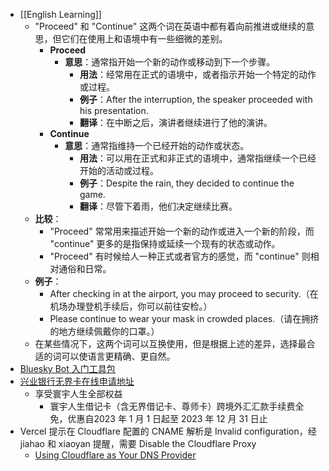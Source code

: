 - [[English Learning]]
	- "Proceed" 和 "Continue" 这两个词在英语中都有着向前推进或继续的意思，但它们在使用上和语境中有一些细微的差别。
		- **Proceed**
			- **意思**：通常指开始一个新的动作或移动到下一个步骤。
				- **用法**：经常用在正式的语境中，或者指示开始一个特定的动作或过程。
				- **例子**：After the interruption, the speaker proceeded with his presentation.
				- **翻译**：在中断之后，演讲者继续进行了他的演讲。
		- **Continue**
			- **意思**：通常指维持一个已经开始的动作或状态。
				- **用法**：可以用在正式和非正式的语境中，通常指继续一个已经开始的活动或过程。
				- **例子**：Despite the rain, they decided to continue the game.
				- **翻译**：尽管下着雨，他们决定继续比赛。
	- **比较**：
		- "Proceed" 常常用来描述开始一个新的动作或进入一个新的阶段，而 "continue" 更多的是指保持或延续一个现有的状态或动作。
		- "Proceed" 有时候给人一种正式或者官方的感觉，而 "continue" 则相对通俗和日常。
	- **例子**：
		- After checking in at the airport, you may proceed to security.（在机场办理登机手续后，你可以前往安检。）
		- Please continue to wear your mask in crowded places.（请在拥挤的地方继续佩戴你的口罩。）
	- 在某些情况下，这两个词可以互换使用，但是根据上述的差异，选择最合适的词可以使语言更精确、更自然。
- [Bluesky Bot 入门工具包](https://github.com/bluesky-social/cookbook)
- [兴业银行无界卡在线申请地址](https://e.cib.com.cn/app/mobile/public/sendDebit/sendDebit.do?chnlNo=k1#)
	- 享受寰宇人生全部权益
		- 寰宇人生借记卡（含无界借记卡、尊师卡）跨境外汇汇款手续费全免，优惠自2023 年 1 月 1 日起至 2023 年 12 月 31 日止
- Vercel 提示在 Cloudflare 配置的 CNAME 解析是 Invalid configuration，经 jiahao 和 xiaoyan 提醒，需要 Disable the Cloudflare Proxy
	- [Using Cloudflare as Your DNS Provider](https://vercel.com/docs/integrations/cloudflare#using-cloudflare-as-your-dns-provider)